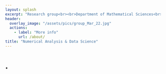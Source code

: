 ```yaml
---
layout: splash
excerpt: "Research group<br><br>Department of Mathematical Sciences<br>University of Bath<br><br><br>"
header:
  overlay_image: "/assets/pics/group_Mar_22.jpg"
  actions:
    - label: "More info"
      url: /about/
title: "Numerical Analysis & Data Science"
---
```

# .